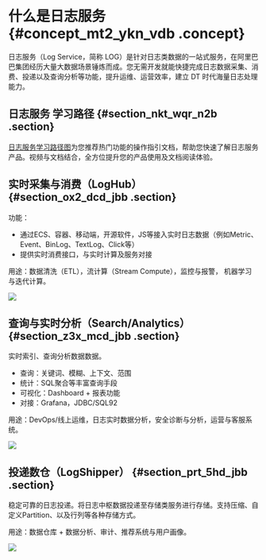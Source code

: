 # 什么是日志服务 {#concept_mt2_ykn_vdb .concept}

日志服务（Log Service，简称 LOG）是针对日志类数据的一站式服务，在阿里巴巴集团经历大量大数据场景锤炼而成。您无需开发就能快捷完成日志数据采集、消费、投递以及查询分析等功能，提升运维、运营效率，建立 DT 时代海量日志处理能力。

## 日志服务 学习路径 {#section_nkt_wqr_n2b .section}

[日志服务学习路径图](https://www.alibabacloud.com/getting-started/learningpath/log)为您推荐热门功能的操作指引文档，帮助您快速了解日志服务产品。视频与文档结合，全方位提升您的产品使用及文档阅读体验。

## 实时采集与消费（LogHub） {#section_ox2_dcd_jbb .section}

功能：

-   通过ECS、容器、移动端，开源软件，JS等接入实时日志数据（例如Metric、Event、BinLog、TextLog、Click等）
-   提供实时消费接口，与实时计算及服务对接

用途：数据清洗（ETL），流计算（Stream Compute），监控与报警， 机器学习与迭代计算。

![](http://static-aliyun-doc.oss-cn-hangzhou.aliyuncs.com/assets/img/13002/2357_zh-CN.png)


## 查询与实时分析（Search/Analytics） {#section_z3x_mcd_jbb .section}

实时索引、查询分析数据数据。

-   查询：关键词、模糊、上下文、范围
-   统计：SQL聚合等丰富查询手段
-   可视化：Dashboard + 报表功能
-   对接：Grafana，JDBC/SQL92

用途：DevOps/线上运维，日志实时数据分析，安全诊断与分析，运营与客服系统。

![](http://static-aliyun-doc.oss-cn-hangzhou.aliyuncs.com/assets/img/13002/2364_zh-CN.png)

## 投递数仓（LogShipper） {#section_prt_5hd_jbb .section}

稳定可靠的日志投递。将日志中枢数据投递至存储类服务进行存储。支持压缩、自定义Partition、以及行列等各种存储方式。

用途：数据仓库 + 数据分析、审计、推荐系统与用户画像。

![](http://static-aliyun-doc.oss-cn-hangzhou.aliyuncs.com/assets/img/13002/2363_zh-CN.png)
